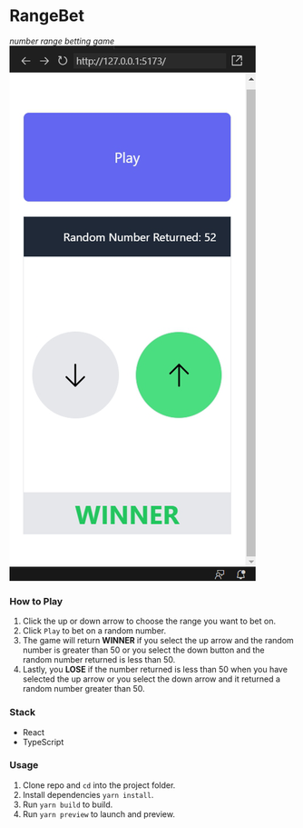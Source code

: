 # RangeBet

*number range betting game* 
![rangeBet image](https://github.com/marcusbello/rangebet/blob/e365f5641f836e433e2e75a1606f95d297ebd3e9/rangeBet.png)


### How to Play
1. Click the up or down arrow to choose the range you want to bet on.
2. Click `Play` to bet on a random number.
3. The game will return **WINNER** if you select the up arrow and the random number is greater than 50 or you select the down button and the random number returned is less than 50.
4. Lastly, you **LOSE** if the number returned is less than 50 when you have selected the up arrow or you select the down arrow and it returned a random number greater than 50.


### Stack
- React
- TypeScript


### Usage
1. Clone repo and `cd` into the project folder.
2. Install dependencies `yarn install`.
3. Run `yarn build` to build.
4. Run `yarn preview` to launch and preview.



